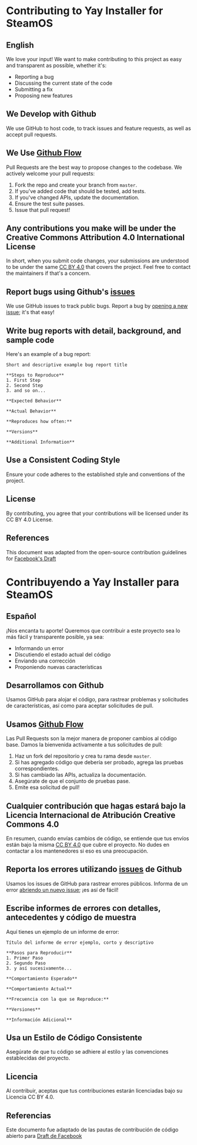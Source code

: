 # Contributing to Yay Installer for SteamOS

## English

We love your input! We want to make contributing to this project as easy and transparent as possible, whether it's:

- Reporting a bug
- Discussing the current state of the code
- Submitting a fix
- Proposing new features

## We Develop with Github
We use GitHub to host code, to track issues and feature requests, as well as accept pull requests.

## We Use [Github Flow](https://guides.github.com/introduction/flow/index.html)
Pull Requests are the best way to propose changes to the codebase. We actively welcome your pull requests:

1. Fork the repo and create your branch from `master`.
2. If you've added code that should be tested, add tests.
3. If you've changed APIs, update the documentation.
4. Ensure the test suite passes.
5. Issue that pull request!

## Any contributions you make will be under the Creative Commons Attribution 4.0 International License
In short, when you submit code changes, your submissions are understood to be under the same [CC BY 4.0](https://creativecommons.org/licenses/by/4.0/) that covers the project. Feel free to contact the maintainers if that's a concern.

## Report bugs using Github's [issues](https://github.com/briandk/transcriptase-atom/issues)
We use GitHub issues to track public bugs. Report a bug by [opening a new issue](); it's that easy!

## Write bug reports with detail, background, and sample code
Here's an example of a bug report:

    Short and descriptive example bug report title

    **Steps to Reproduce**
    1. First Step
    2. Second Step
    3. and so on...

    **Expected Behavior**

    **Actual Behavior**

    **Reproduces how often:**

    **Versions**

    **Additional Information**

## Use a Consistent Coding Style
Ensure your code adheres to the established style and conventions of the project.

## License
By contributing, you agree that your contributions will be licensed under its CC BY 4.0 License.

## References
This document was adapted from the open-source contribution guidelines for [Facebook's Draft](https://github.com/facebook/draft-js/blob/master/CONTRIBUTING.md)



# Contribuyendo a Yay Installer para SteamOS

## Español

¡Nos encanta tu aporte! Queremos que contribuir a este proyecto sea lo más fácil y transparente posible, ya sea:

- Informando un error
- Discutiendo el estado actual del código
- Enviando una corrección
- Proponiendo nuevas características

## Desarrollamos con Github
Usamos GitHub para alojar el código, para rastrear problemas y solicitudes de características, así como para aceptar solicitudes de pull.

## Usamos [Github Flow](https://guides.github.com/introduction/flow/index.html)
Las Pull Requests son la mejor manera de proponer cambios al código base. Damos la bienvenida activamente a tus solicitudes de pull:

1. Haz un fork del repositorio y crea tu rama desde `master`.
2. Si has agregado código que debería ser probado, agrega las pruebas correspondientes.
3. Si has cambiado las APIs, actualiza la documentación.
4. Asegúrate de que el conjunto de pruebas pase.
5. Emite esa solicitud de pull!

## Cualquier contribución que hagas estará bajo la Licencia Internacional de Atribución Creative Commons 4.0
En resumen, cuando envías cambios de código, se entiende que tus envíos están bajo la misma [CC BY 4.0](https://creativecommons.org/licenses/by/4.0/deed.es) que cubre el proyecto. No dudes en contactar a los mantenedores si eso es una preocupación.

## Reporta los errores utilizando [issues](https://github.com/briandk/transcriptase-atom/issues) de Github
Usamos los issues de GitHub para rastrear errores públicos. Informa de un error [abriendo un nuevo issue](); ¡es así de fácil!

## Escribe informes de errores con detalles, antecedentes y código de muestra
Aquí tienes un ejemplo de un informe de error:

    Título del informe de error ejemplo, corto y descriptivo

    **Pasos para Reproducir**
    1. Primer Paso
    2. Segundo Paso
    3. y así sucesivamente...

    **Comportamiento Esperado**

    **Comportamiento Actual**

    **Frecuencia con la que se Reproduce:**

    **Versiones**

    **Información Adicional**

## Usa un Estilo de Código Consistente
Asegúrate de que tu código se adhiere al estilo y las convenciones establecidas del proyecto.

## Licencia
Al contribuir, aceptas que tus contribuciones estarán licenciadas bajo su Licencia CC BY 4.0.

## Referencias
Este documento fue adaptado de las pautas de contribución de código abierto para [Draft de Facebook](https://github.com/facebook/draft-js/blob/master/CONTRIBUTING.md)


